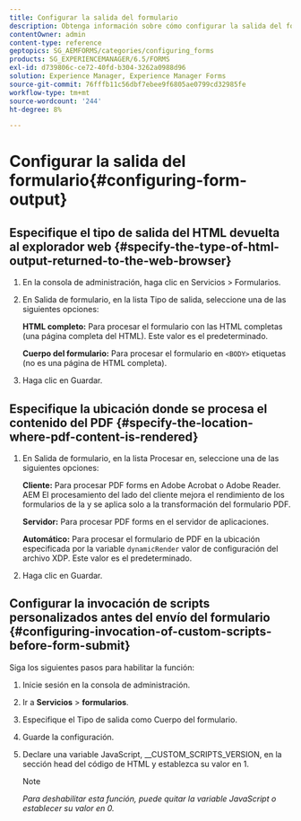 ```yaml
---
title: Configurar la salida del formulario
description: Obtenga información sobre cómo configurar la salida del formulario. Para configurar la salida del formulario y habilitar la función, utilice secuencias de comandos personalizadas antes del envío del formulario.
contentOwner: admin
content-type: reference
geptopics: SG_AEMFORMS/categories/configuring_forms
products: SG_EXPERIENCEMANAGER/6.5/FORMS
exl-id: d739806c-ce72-40fd-b304-3262a0988d96
solution: Experience Manager, Experience Manager Forms
source-git-commit: 76fffb11c56dbf7ebee9f6805ae0799cd32985fe
workflow-type: tm+mt
source-wordcount: '244'
ht-degree: 8%

---
```


# Configurar la salida del formulario{#configuring-form-output}

## Especifique el tipo de salida del HTML devuelta al explorador web {#specify-the-type-of-html-output-returned-to-the-web-browser}

1. En la consola de administración, haga clic en Servicios > Formularios.
1. En Salida de formulario, en la lista Tipo de salida, seleccione una de las siguientes opciones:

   **HTML completo:** Para procesar el formulario con las HTML completas (una página completa del HTML). Este valor es el predeterminado.

   **Cuerpo del formulario:** Para procesar el formulario en `<BODY>` etiquetas (no es una página de HTML completa).

1. Haga clic en Guardar.

## Especifique la ubicación donde se procesa el contenido del PDF {#specify-the-location-where-pdf-content-is-rendered}

1. En Salida de formulario, en la lista Procesar en, seleccione una de las siguientes opciones:

   **Cliente:** Para procesar PDF forms en Adobe Acrobat o Adobe Reader. AEM El procesamiento del lado del cliente mejora el rendimiento de los formularios de la y se aplica solo a la transformación del formulario PDF.

   **Servidor:** Para procesar PDF forms en el servidor de aplicaciones.

   **Automático:** Para procesar el formulario de PDF en la ubicación especificada por la variable `dynamicRender` valor de configuración del archivo XDP. Este valor es el predeterminado.

1. Haga clic en Guardar.

## Configurar la invocación de scripts personalizados antes del envío del formulario {#configuring-invocation-of-custom-scripts-before-form-submit}

Siga los siguientes pasos para habilitar la función:

1. Inicie sesión en la consola de administración.
1. Ir a **Servicios** > **formularios**.
1. Especifique el Tipo de salida como Cuerpo del formulario.
1. Guarde la configuración.
1. Declare una variable JavaScript, __CUSTOM_SCRIPTS_VERSION, en la sección head del código de HTML y establezca su valor en 1.

   >[!NOTE]
   >
   >*Para deshabilitar esta función, puede quitar la variable JavaScript o establecer su valor en 0.*
